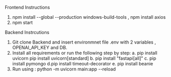 Frontend Instructions

1. npm install --global --production windows-build-tools , npm install axios
2. npm start



Backend Instrcutions

1. Git clone Backend and insert environmnet file .env with 2 variables , OPENAI_API_KEY and DB. 
2. Install all requirements or run the following step by step:
a. pip install uvicorn pip install uvicorn[standard]
b. pip install "fastapi[all]"
c. pip install pymongo
d.pip install timeout-decorator
e. pip install beanie
4. Run using : python -m uvicorn main:app --reload 
